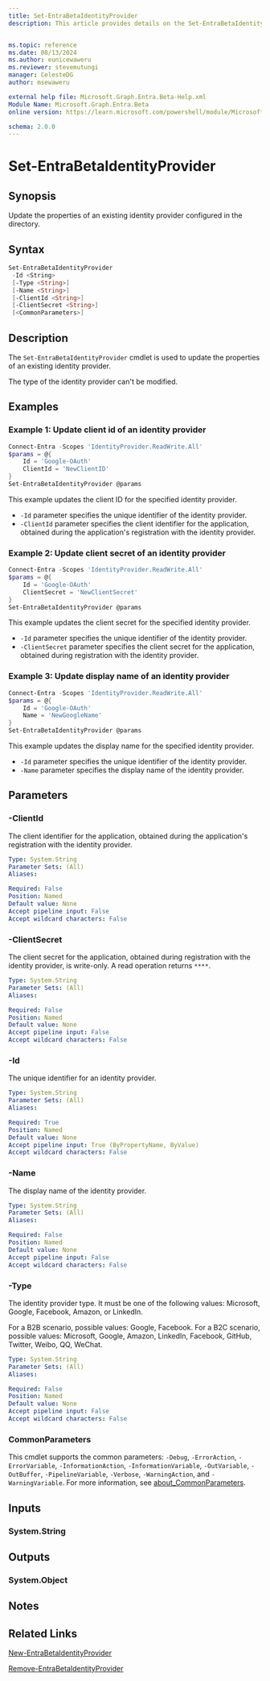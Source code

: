 ```yaml
---
title: Set-EntraBetaIdentityProvider
description: This article provides details on the Set-EntraBetaIdentityProvider command.


ms.topic: reference
ms.date: 08/13/2024
ms.author: eunicewaweru
ms.reviewer: stevemutungi
manager: CelesteDG
author: msewaweru

external help file: Microsoft.Graph.Entra.Beta-Help.xml
Module Name: Microsoft.Graph.Entra.Beta
online version: https://learn.microsoft.com/powershell/module/Microsoft.Graph.Entra.Beta/Set-EntraBetaIdentityProvider

schema: 2.0.0
---
```


# Set-EntraBetaIdentityProvider

## Synopsis

Update the properties of an existing identity provider configured in the directory.

## Syntax

```powershell
Set-EntraBetaIdentityProvider
 -Id <String>
 [-Type <String>]
 [-Name <String>]
 [-ClientId <String>]
 [-ClientSecret <String>]
 [<CommonParameters>]
```

## Description

The `Set-EntraBetaIdentityProvider` cmdlet is used to update the properties of an existing identity provider.

The type of the identity provider can't be modified.

## Examples

### Example 1: Update client id of an identity provider

```powershell
Connect-Entra -Scopes 'IdentityProvider.ReadWrite.All'
$params = @{
    Id = 'Google-OAuth'
    ClientId = 'NewClientID'
}
Set-EntraBetaIdentityProvider @params
```

This example updates the client ID for the specified identity provider.

- `-Id` parameter specifies the unique identifier of the identity provider.
- `-ClientId` parameter specifies the client identifier for the application, obtained during the application's registration with the identity provider.

### Example 2: Update client secret of an identity provider

```powershell
Connect-Entra -Scopes 'IdentityProvider.ReadWrite.All'
$params = @{
    Id = 'Google-OAuth'
    ClientSecret = 'NewClientSecret'
}
Set-EntraBetaIdentityProvider @params
```

This example updates the client secret for the specified identity provider.

- `-Id` parameter specifies the unique identifier of the identity provider.
- `-ClientSecret` parameter specifies the client secret for the application, obtained during registration with the identity provider.

### Example 3: Update display name of an identity provider

```powershell
Connect-Entra -Scopes 'IdentityProvider.ReadWrite.All'
$params = @{
    Id = 'Google-OAuth'
    Name = 'NewGoogleName'
}
Set-EntraBetaIdentityProvider @params
```

This example updates the display name for the specified identity provider.

- `-Id` parameter specifies the unique identifier of the identity provider.
- `-Name` parameter specifies the display name of the identity provider.

## Parameters

### -ClientId

The client identifier for the application, obtained during the application's registration with the identity provider.

```yaml
Type: System.String
Parameter Sets: (All)
Aliases:

Required: False
Position: Named
Default value: None
Accept pipeline input: False
Accept wildcard characters: False
```

### -ClientSecret

The client secret for the application, obtained during registration with the identity provider, is write-only. A read operation returns `****`.

```yaml
Type: System.String
Parameter Sets: (All)
Aliases:

Required: False
Position: Named
Default value: None
Accept pipeline input: False
Accept wildcard characters: False
```

### -Id

The unique identifier for an identity provider.

```yaml
Type: System.String
Parameter Sets: (All)
Aliases:

Required: True
Position: Named
Default value: None
Accept pipeline input: True (ByPropertyName, ByValue)
Accept wildcard characters: False
```

### -Name

The display name of the identity provider.

```yaml
Type: System.String
Parameter Sets: (All)
Aliases:

Required: False
Position: Named
Default value: None
Accept pipeline input: False
Accept wildcard characters: False
```

### -Type

The identity provider type. It must be one of the following values: Microsoft, Google, Facebook, Amazon, or LinkedIn.

For a B2B scenario, possible values: Google, Facebook. For a B2C scenario, possible values: Microsoft, Google, Amazon, LinkedIn, Facebook, GitHub, Twitter, Weibo, QQ, WeChat.

```yaml
Type: System.String
Parameter Sets: (All)
Aliases:

Required: False
Position: Named
Default value: None
Accept pipeline input: False
Accept wildcard characters: False
```

### CommonParameters

This cmdlet supports the common parameters: `-Debug`, `-ErrorAction`, `-ErrorVariable`, `-InformationAction`, `-InformationVariable`, `-OutVariable`, `-OutBuffer`, `-PipelineVariable`, `-Verbose`, `-WarningAction`, and `-WarningVariable`. For more information, see [about_CommonParameters](https://go.microsoft.com/fwlink/?LinkID=113216).

## Inputs

### System.String

## Outputs

### System.Object

## Notes

## Related Links

[New-EntraBetaIdentityProvider](New-EntraBetaIdentityProvider.md)

[Remove-EntraBetaIdentityProvider](Remove-EntraBetaIdentityProvider.md)
